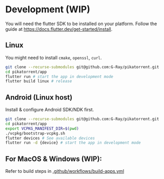 # Development (WIP)

You will need the flutter SDK to be installed on your platform.
Follow the guide at https://docs.flutter.dev/get-started/install.

## Linux

You might need to install `cmake`, `openssl`, `curl`.

```sh
git clone --recurse-submodules git@github.com:G-Ray/pikatorrent.git
cd pikatorrent/app
flutter run # start the app in development mode
flutter build linux # release
```

## Android (Linux host)

Install & configure Android SDK/NDK first.

```sh
git clone --recurse-submodules git@github.com:G-Ray/pikatorrent.git
cd pikatorrent/app
export VCPKG_MANIFEST_DIR=$(pwd)
./vcpkg/bootstrap-vcpkg.sh
flutter devices # See available devices
flutter run -d {device} # start the app in development mode
```

## For MacOS & Windows (WIP):

Refer to build steps in [.github/workflows/build-apps.yml](.github/workflows/build-apps.yml)
